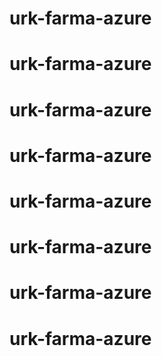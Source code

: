 # urk-farma-azure
# urk-farma-azure
# urk-farma-azure
# urk-farma-azure
# urk-farma-azure
# urk-farma-azure
# urk-farma-azure
# urk-farma-azure
